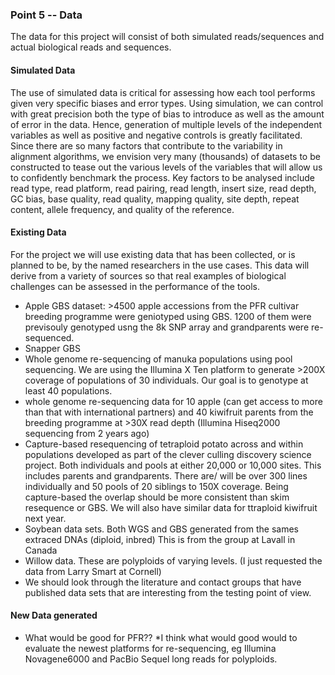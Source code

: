### Point 5 -- Data

The data for this project will consist of both simulated reads/sequences and actual biological reads and sequences.

#### Simulated Data

The use of simulated data is critical for assessing how each tool performs given very specific biases and error types. Using simulation, we can control with great precision both the type of bias to introduce as well as the amount of error in the data. Hence, generation of multiple levels of the independent variables as well as positive and negative controls is greatly facilitated. Since there are so many factors that contribute to the variability in alignment algorithms, we envision very many (thousands) of datasets to be constructed to tease out the various levels of the variables that will allow us to confidently benchmark the process. Key factors to be analysed include read type, read platform, read pairing, read length, insert size, read depth, GC bias, base quality, read quality, mapping quality, site depth, repeat content, allele frequency, and quality of the reference.

#### Existing Data

For the project we will use existing data that has been collected, or is planned to be, by the named researchers in the use cases. This data will derive from a variety of sources so that real examples of biological challenges can be assessed in the performance of the tools.

* Apple GBS dataset: >4500 apple accessions from the PFR cultivar breeding programme were geniotyped using GBS. 1200 of them were previsouly genotyped usng the 8k SNP array and grandparents were re-sequenced. 
* Snapper GBS
* Whole genome re-sequencing of manuka populations using pool sequencing. We are using the Illumina X Ten platform to generate >200X coverage of populations of 30 individuals. Our goal is to genotype at least 40 populations. 
* whole genome re-sequencing data for 10 apple (can get access to more than that with international partners) and 40 kiwifruit parents from the breeding programme at >30X read depth (Illumina Hiseq2000 sequencing from 2 years ago)
* Capture-based resequencing of tetraploid potato across and within populations developed as part of the clever culling discovery science project. Both individuals and pools at either 20,000 or 10,000 sites. This includes parents and grandparents. There are/ will be over 300 lines individually and 50 pools of 20 siblings to 150X coverage. Being capture-based the overlap should be more consistent than skim resequence or GBS. We will also have similar data for ttraploid kiwifruit next year. 
* Soybean data sets. Both WGS and GBS generated from the sames extraced DNAs (diploid, inbred) This is from the group at Lavall in Canada
* Willow data. These are polyploids of varying levels. (I just requested the data from Larry Smart at Cornell)
* We should look through the literature and contact groups that have published data sets that are interesting from the testing point of view.

#### New Data generated

* What would be good for PFR??
*I think what would good would to evaluate the newest platforms for re-sequencing, eg Illumina Novagene6000 and PacBio Sequel long reads for polyploids. 

